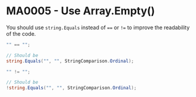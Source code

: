 # MA0005 - Use Array.Empty<T>()

You should use `string.Equals` instead of `==` or `!=` to improve the readability of the code.

````csharp
"" == "";

// Should be
string.Equals("", "", StringComparison.Ordinal);
````

````csharp
"" != "";

// Should be
!string.Equals("", "", StringComparison.Ordinal);
````